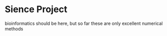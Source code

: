 # Sience Project
bioinformatics should be here,
but so far these are only excellent numerical methods